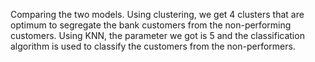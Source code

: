 Comparing the two models. Using clustering, we get 4 clusters that are optimum to segregate the bank customers from the non-performing customers. 
Using KNN, the parameter we got is 5 and the classification algorithm is used to classify the customers from the non-performers.
